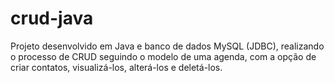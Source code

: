 # crud-java

Projeto desenvolvido em Java e banco de dados MySQL (JDBC), realizando o processo de CRUD seguindo o modelo de uma agenda, com a opção de criar contatos, visualizá-los, alterá-los e deletá-los. 

